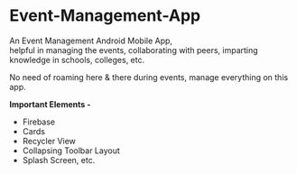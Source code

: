 # Event-Management-App
An Event Management Android Mobile App,<br />helpful in managing the events, collaborating with peers, imparting knowledge in schools, colleges, etc.

No need of roaming here & there during events, manage everything on this app.

**Important Elements -**
- Firebase
- Cards
- Recycler View
- Collapsing Toolbar Layout
- Splash Screen, etc.
